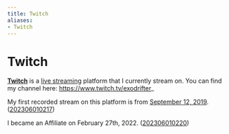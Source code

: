 ```yaml
---
title: Twitch
aliases:
- Twitch
---
```


# Twitch

**[Twitch](https://www.twitch.tv/)** is a [live streaming](live-streaming.md) platform that I currently stream on. You can find my channel here: https://www.twitch.tv/exodrifter_

My first recorded stream on this platform is from [September 12, 2019](https://vods.exodrifter.space/2019/09/12/0030). ([202306010217](../entries/202306010217.md))

I became an Affiliate on February 27th, 2022. ([202306010220](../entries/202306010220.md))
